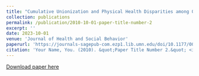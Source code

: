 ```yaml
---
title: "Cumulative Unionization and Physical Health Disparities among Older Adults"
collection: publications
permalink: /publication/2010-10-01-paper-title-number-2
excerpt: ''
date: 2023-10-01
venue: 'Journal of Health and Social Behavior'
paperurl: 'https://journals-sagepub-com.ezp1.lib.umn.edu/doi/10.1177/00221465231205266'
citation: 'Your Name, You. (2010). &quot;Paper Title Number 2.&quot; <i>Journal 1</i>. 1(2).'
---
```


[Download paper here](https://journals-sagepub-com.ezp1.lib.umn.edu/doi/10.1177/00221465231205266)

